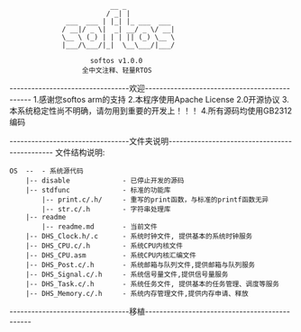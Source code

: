 
                             __ _            
                            / _| |           
                  ___  ___ | |_| |_ ___  ___ 
                 / __|/ _ \|  _| __/ _ \/ __|
                 \__ \ (_) | | | || (_) \__ \
                 |___/\___/|_|  \__\___/|___/
                            
						softos v1.0.0
					  全中文注释、轻量RTOS

---------------------------------欢迎----------------------------------------------
	1.感谢您softos arm的支持
	2.本程序使用Apache License 2.0开源协议
	3.本系统稳定性尚不明确，请勿用到重要的开发上！！！
	4.所有源码均使用GB2312编码

---------------------------------文件夹说明----------------------------------------------
文件结构说明: 
	
	OS	-- 	- 系统源代码
		|-- disable				- 已停止开发的源码
		|--	stdfunc				- 标准的功能库
			|-- print.c/.h/		- 重写的print函数，与标准的printf函数无异
			|--	str.c/.h		- 字符串处理库
		|--	readme
			|-- readme.md		- 当前文件
		|-- DHS_Clock.h/.c      - 系统时钟文件, 提供基本的系统时钟服务
		|-- DHS_CPU.c/.h		- 系统CPU内核文件 
		|-- DHS_CPU.asm			- 系统CPU内核汇编文件
		|-- DHS_Post.c/.h		- 系统邮箱与队列文件,提供邮箱与队列服务
		|-- DHS_Signal.c/.h		- 系统信号量文件,提供信号量服务
		|-- DHS_Task.c/.h		- 系统任务文件, 提供基本的任务管理、调度等服务
		|-- DHS_Memory.c/.h		- 系统内存管理文件,提供内存申请、释放
	
---------------------------------移植----------------------------------------------

	
	



	
	
	